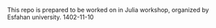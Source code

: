 This repo is prepared to be worked on in Julia workshop, organized by Esfahan university. 1402-11-10

